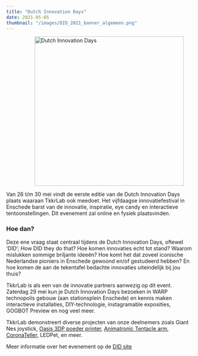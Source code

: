 ```yaml
---
title: "Dutch Innovation Days"
date: 2021-05-05
thumbnail: "/images/DID_2021_banner_algemeen.png"
---
```


<img alt="Dutch Innovation Days" src="/images/DID_2021_banner_algemeen.png" width="400px" style="margin: 0px 15%;">

Van 26 t/m 30 mei vindt de eerste editie van de Dutch Innovation Days plaats waaraan TkkrLab ook meedoet. Het vijfdaagse innovatiefestival in Enschede barst van de innovatie, inspiratie, eye candy en interactieve tentoonstellingen. Dit evenement zal online en fysiek plaatsvinden. 

### Hoe dan?
Deze ene vraag staat centraal tijdens de Dutch Innovation Days, oftewel ‘DID’; How DID they do that? Hoe komen innovaties echt tot stand? Waarom mislukken sommige briljante ideeën? Hoe komt het dat zoveel iconische Nederlandse pioniers in Enschede gewoond en/of gestudeerd hebben? En hoe komen de aan de tekentafel bedachte innovaties uiteindelijk bij jou thuis?

TkkrLab is als een van de innovatie partners aanwezig op dit event. Zaterdag 29 mei kun je Dutch Innovation Days bezoeken in WARP technopolis gebouw (aan stationsplein Enschede) en kennis maken interactieve installaties, DIY-technologie, instagramable exposities, GOGBOT Preview en nog veel meer. 

TkkrLab demonstreert diverse projecten van onze deelnemers zoals Giant Nes joystick, [Oasis 3DP poeder printer](https://ytec3d.com/oasis-3dp/), [Animatronic Tentacle arm](https://ytec3d.com/animatronic-tentacle/), [CoronaTeller](http://daveborghuis.nl/wp/coronateller-coronacounter_2020_08_17/), LEDPet, en meer. 

Meer informatie over het evenement op de [DID site](https://nl.dutchinnovationdays.com/)